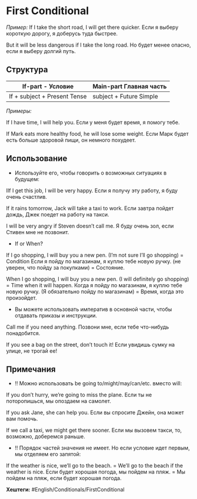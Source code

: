 
# First Conditional #

*Пример:* 
If I take the short road, I will get there quicker.
Если я выберу короткую дорогу, я доберусь туда быстрее.

But it will be less dangerous if I take the long road.
Но будет менее опасно, если я выберу долгий путь.

## Структура ##

If-part - Условие | Main-part Главная часть
---------------|-------------
If + subject + Present Tense | subject + Future Simple

*Примеры:*

If I have time, I will help you.
Если у меня будет время, я помогу тебе.

If Mark eats more healthy food, he will lose some weight.
Если Марк будет есть больше здоровой пищи, он немного похудеет.


## Использование ##

* Используйте его, чтобы говорить о возможных ситуациях в будущем:

IIf I get this job, I will be very happy. 
Если я получу эту работу, я буду очень счастлив.

If it rains tomorrow, Jack will take a taxi to work.
Если завтра пойдет дождь, Джек поедет на работу на такси.

I will be very angry if Steven doesn’t call me.
Я буду очень зол, если Стивен мне не позвонит.

* If or When?

If I go shopping, I will buy you a new pen. (I’m not sure I’ll go shopping) = Condition
Если я пойду по магазинам, я куплю тебе новую ручку. (не уверен, что пойду за покупками) = Состояние.

When I go shopping, I will buy you a new pen. (I will definitely go shopping) = Time when it will happen.
Когда я пойду по магазинам, я куплю тебе новую ручку. (Я обязательно пойду по магазинам) = Время, когда это произойдет.

* Вы можете использовать императив в основной части, чтобы отдавать приказы и инструкции.

Call me if you need anything.
Позвони мне, если тебе что-нибудь понадобится.

If you see a bag on the street, don’t touch it!
Если увидишь сумку на улице, не трогай ее!

## Примечания ##

* !! Можно использовать be going to/might/may/can/etc. вместо will:

If you don’t hurry, we’re going to miss the plane.
Если ты не поторопишься, мы опоздаем на самолет.

If you ask Jane, she can help you.
Если вы спросите Джейн, она может вам помочь.

If we call a taxi, we might get there sooner.
Если мы вызовем такси, то, возможно, доберемся раньше.

* !! Порядок частей значения не имеет. Но если условие идет первым, мы отделяем его запятой:

If the weather is nice, we’ll go to the beach. = We’ll go to the beach if the weather is nice.
Если будет хорошая погода, мы пойдем на пляж. = Мы пойдем на пляж, если будет хорошая погода.



**Хештеги:** #English/Conditionals/FirstConditional